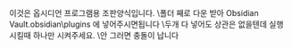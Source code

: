 이것은 옵시디언 프로그램용 조판양식입니다.
\폴더 째로 다운 받아 Obsidian Vault\.obsidian\plugins 에 넣어주시면됩니다 
\두개 다 넣어도 상관은 없을텐데 실행 시킬때 하나만 시켜주세요.
\안 그러면 충돌이 납니다

